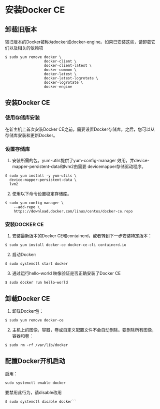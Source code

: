 # 安装Docker CE

## 卸载旧版本
较旧版本的Docker被称为docker或docker-engine。如果已安装这些，请卸载它们以及相关的依赖项

```
$ sudo yum remove docker \
                  docker-client \
                  docker-client-latest \
                  docker-common \
                  docker-latest \
                  docker-latest-logrotate \
                  docker-logrotate \
                  docker-engine
```
## 安装Docker CE
### 使用存储库安装
在新主机上首次安装Docker CE之前，需要设置Docker存储库。之后，您可以从存储库安装和更新Docker。
### 设置存储库
1. 安装所需的包。yum-utils提供了yum-config-manager 效用，并device-mapper-persistent-data和lvm2由需要 devicemapper存储驱动程序。
```
$ sudo yum install -y yum-utils \
  device-mapper-persistent-data \
  lvm2
```
2. 使用以下命令设置稳定存储库。
```
$ sudo yum-config-manager \
    --add-repo \
    https://download.docker.com/linux/centos/docker-ce.repo
```
### 安装DOCKER CE
1. 安装最新版本的Docker CE和containerd，或者转到下一步安装特定版本：
```
$ sudo yum install docker-ce docker-ce-cli containerd.io
```
2. 启动Docker:
```
$ sudo systemctl start docker
```
3. 通过运行hello-world 映像验证是否正确安装了Docker CE
```
$ sudo docker run hello-world
```
## 卸载Docker CE
1. 卸载Docker包：
```
$ sudo yum remove docker-ce
```
2. 主机上的图像，容器，卷或自定义配置文件不会自动删除。要删除所有图像，容器和卷：
```
$ sudo rm -rf /var/lib/docker
```

## 配置Docker开机启动
启用：

```
sudo systemctl enable docker
```
要禁用此行为，请disable改用
```
$ sudo systemctl disable docker``